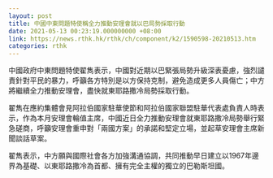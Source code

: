 ```yaml
---
layout: post
title: 中國中東問題特使稱全力推動安理會就以巴局勢採取行動
date: 2021-05-13 00:23:19.000000000 +08:00
link: https://news.rthk.hk/rthk/ch/component/k2/1590598-20210513.htm
categories: rthk
---
```


中國政府中東問題特使翟雋表示，中國對近期以巴緊張局勢升級深表憂慮，強烈譴責針對平民的暴力，呼籲各方特別是以方保持克制，避免造成更多人員傷亡；中方將繼續全力推動安理會，盡快就東耶路撒冷局勢採取行動。

翟雋在應約集體會見阿拉伯國家駐華使節和阿拉伯國家聯盟駐華代表處負責人時表示，作為本月安理會輪值主席，中國近日全力推動安理會就東耶路撒冷局勢舉行緊急磋商，呼籲安理會重申對「兩國方案」的承諾和堅定立場，並起草安理會主席新聞談話草案。

翟雋表示，中方願與國際社會各方加強溝通協調，共同推動早日建立以1967年邊界為基礎、以東耶路撒冷為首都、擁有完全主權的獨立的巴勒斯坦國。
